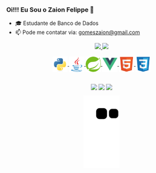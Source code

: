 ### Oi!!! Eu Sou o Zaion Felippe 👋
- 🎓 Estudante de Banco de Dados 
- 📫 Pode me contatar via: gomeszaion@gmail.com


<div align="center">
  <a href="https://github.com/ZaionKun">
  <img height="180em" src="https://github-readme-stats.vercel.app/api?username=ZaionKun&show_icons=true&theme=tokyonight&include_all_commits=true&count_private=true"/>
  <img height="180em" src="https://github-readme-stats.vercel.app/api/top-langs/?username=ZaionKun&layout=compact&langs_count=7&theme=tokyonight"/>
</div>
<div  align="center"> 
<div style="display: inline_block"><br>
  <img align="center" alt="Zaion-Python" height="40" width="40" src="https://raw.githubusercontent.com/devicons/devicon/master/icons/python/python-original.svg">
  <img align="center" alt="Zaion-Java" height="40" width="40" src="https://raw.githubusercontent.com/devicons/devicon/master/icons/java/java-original.svg">
  <img align="center" alt="Zaion-Spring" height="40" width="40" src="https://github.com/devicons/devicon/blob/master/icons/spring/spring-original.svg">
  <img align="center" alt="Zaion-VueJs" height="40" width="40" src="https://github.com/devicons/devicon/blob/master/icons/vuejs/vuejs-original.svg">
  <img align="center" alt="Zaion-HTML" height="40" width="40" src="https://raw.githubusercontent.com/devicons/devicon/master/icons/html5/html5-original.svg">
  <img align="center" alt="Zaion-CSS" height="40" width="40" src="https://raw.githubusercontent.com/devicons/devicon/master/icons/css3/css3-original.svg">

</div>
  
  ##
 
<div> 
  <a href="https://www.instagram.com/zaion_felippe/" target="_blank"><img align="center" src="https://img.shields.io/badge/-Instagram-%23E4405F?style=for-the-badge&logo=instagram&logoColor=white" target="_blank"></a>
  <a href = "gomeszaion@gmail.com"><img align="center" src="https://img.shields.io/badge/Gmail-D14836?style=for-the-badge&logo=gmail&logoColor=white" target="_blank"></a>
  <a href = "https://gitlab.com/gomeszaion"><img align="center" src="https://img.shields.io/badge/GitLab-330F63?style=for-the-badge&logo=gitlab&logoColor=white" target="_blank"></a>
 
   ![Snake animation](https://github.com/ZaionKun/ZaionKun/blob/output/github-contribution-grid-snake.svg)
</div>   
